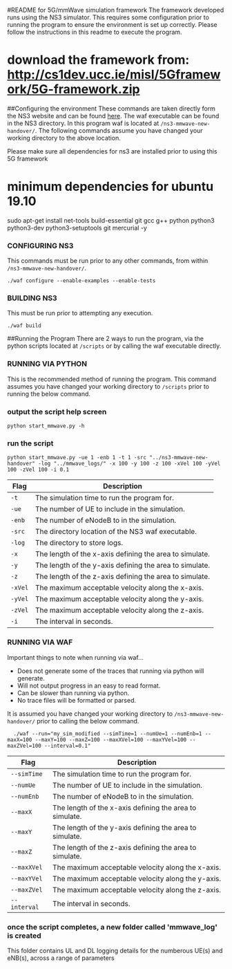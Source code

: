 #README for 5G/mmWave simulation framework
The framework developed runs using the NS3 simulator. This requires some configuration prior to running the program to ensure the environment is set up correctly. Please follow the instructions in this readme to execute the program.

# download the framework from: http://cs1dev.ucc.ie/misl/5Gframework/5G-framework.zip

##Configuring the environment
These commands are taken directly form the NS3 website and can be found [here](https://www.nsnam.org/docs/tutorial/html/getting-started.html#building-ns-3 "NS3 Tutorial"). The waf executable can be found in the NS3 directory. In this program waf is located at `/ns3-mmwave-new-handover/`. The following commands assume you have changed your working directory to the above location.

Please make sure all dependencies for ns3 are installed prior to using this 5G framework

# minimum dependencies for ubuntu 19.10
sudo apt-get install net-tools build-essential git gcc g++ python python3 python3-dev python3-setuptools git mercurial -y


### CONFIGURING NS3
This commands must be run prior to any other commands, from within `/ns3-mmwave-new-handover/`.

    ./waf configure --enable-examples --enable-tests

### BUILDING NS3
This must be run prior to attempting any execution.

    ./waf build

##Running the Program
There are 2 ways to run the program, via the python scripts located at `/scripts` or by calling the waf executable directly.

### RUNNING VIA PYTHON
This is the recommended method of running the program. This command assumes you have changed your working directory to `/scripts` prior to running the below command.

### output the script help screen
    python start_mmwave.py -h 

### run the script
    python start_mmwave.py -ue 1 -enb 1 -t 1 -src "../ns3-mmwave-new-handover" -log "../mmwave_logs/" -x 100 -y 100 -z 100 -xVel 100 -yVel 100 -zVel 100 -i 0.1

| Flag | Description |
| ------------ | ------------ |
| `-t` | The simulation time to run the program for. |
| `-ue` | The number of UE to include in the simulation. |
| `-enb` | The number of eNodeB to in the simulation. |
| `-src` | The directory location of the NS3 waf executable. |
| `-log` | The directory to store logs. |
| `-x ` | The length of the x-axis defining the area to simulate. |
| `-y` | The length of the y-axis defining the area to simulate. |
| `-z`  | The length of the z-axis defining the area to simulate. |
| `-xVel` | The maximum acceptable velocity along the x-axis. |
| `-yVel` | The maximum acceptable velocity along the y-axis. |
| `-zVel` | The maximum acceptable velocity along the z-axis. |
| `-i` | The interval in seconds. |


### RUNNING VIA WAF
Important things to note when running via waf...
- Does not generate some of the traces that running via python will generate.
- Will not output progress in an easy to read format.
- Can be slower than running via python.
- No trace files will be formatted or parsed.

It is assumed you have changed your working directory to `/ns3-mmwave-new-handover/` prior to calling the below command.

      ./waf --run="my_sim_modified --simTime=1 --numUe=1 --numEnb=1 --maxX=100 --maxY=100 --maxZ=100 --maxXVel=100 --maxYVel=100 --maxZVel=100 --interval=0.1"

| Flag |  Description |
| -------- | -------- |
| `--simTime` | The simulation time to run the program for. |
| `--numUe` | The number of UE to include in the simulation. |
| `--numEnb` | The number of eNodeB to in the simulation. |
| `--maxX` | The length of the x-axis defining the area to simulate. |
| `--maxY` | The length of the y-axis defining the area to simulate. |
| `--maxZ` | The length of the z-axis defining the area to simulate. |
| `--maxXVel` | The maximum acceptable velocity along the x-axis. |
| `--maxYVel` | The maximum acceptable velocity along the y-axis. |
| `--maxZVel` | The maximum acceptable velocity along the z-axis. |
| `--interval` | The interval in seconds. |


### once the script completes, a new folder called 'mmwave_log' is created
This folder contains UL and DL logging details for the numberous UE(s) and eNB(s), across a range of parameters
